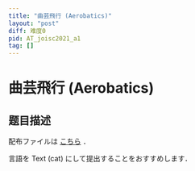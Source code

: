 ```yaml
---
title: "曲芸飛行 (Aerobatics)"
layout: "post"
diff: 难度0
pid: AT_joisc2021_a1
tag: []
---
```


# 曲芸飛行 (Aerobatics)

## 题目描述

[problemUrl]: https://atcoder.jp/contests/joisc2021/tasks/joisc2021_a1

配布ファイルは [こちら](https://www.ioi-jp.org/camp/2021/2021-sp-tasks/index.html) ．

言語を Text (cat) にして提出することをおすすめします．

